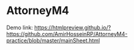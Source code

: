 # AttorneyM4
Demo link: https://htmlpreview.github.io/?https://github.com/AmirHosseinRP/AttorneyM4-practice/blob/master/mainSheet.html
